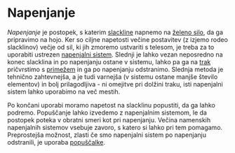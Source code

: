 # Napenjanje

_Napenjanje_ je postopek, s katerim [slackline](/slackline) napnemo na
[želeno silo](/napetost), da ga pripravimo na hojo. Ker so ciljne napetosti
večine postavitev (z izjemo rodeo slacklinov) večje od sil, ki jih zmoremo
ustvariti s telesom, je treba za to uporabiti ustrezen
[napenjalni sistem](/napenjalni-sistem). Slednji je lahko vezan neposredno na
konec slacklina in po napenjanju ostane v sistemu, lahko pa ga na [trak](/trak)
pričvrstimo s [primežem](/primez) in ga po napenjanju odstranimo. Slednja metoda
je tehnično zahtevnejša, a je tudi varnejša (v sistemu ostane manjše število
elementov) in bolj prilagodljiva - ni omejitve pri dolžini traku, isti
napenjalni sistem lahko uporabimo na več mestih.

Po končani uporabi moramo napetost na slacklinu popustiti, da ga lahko podremo.
Popuščanje lahko izvedemo z napenjalnim sistemom, le da postopek poteka v
obratni smeri kot pri napenjanju. Večina namenskih napenjalnih sistemov vsebuje
zavoro, s katero si lahko pri tem pomagamo. Preprostejša možnost, zlasti če smo
napenjalni sistem po napenjanju odstranili, je uporaba
[popuščalke](/popuscalka).
